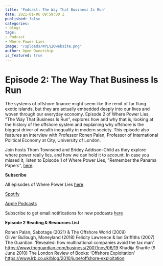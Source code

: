 ```yaml
---
title: 'Podcast: The Way That Business Is Run'
date: 2021-01-06 09:59:00 Z
published: false
categories:
- blogs
tags:
- Podcast
- Where Power Lies
image: "/uploads/WPL%20website.png"
author: Open Ownership
is_featured: true
---
```


# Episode 2: The Way That Business Is Run

The systems of offshore finance might seem like the remit of far flung exotic islands, but they are actually embedded deeply into our lives and woven through our everyday economy. Episode 2 of Where Power Lies, "The Way That Business Is Run", explores how and why that is, looking at the history of the offshore system and explaining why offshore is the biggest driver of wealth inequality in modern society. This episode also features an interview with Professor Ronen Palan, Professor of International Political Economy at City, University of London.

Join hosts Thom Townsend and Bridey Addison-Child as they explore where power really lies, and how we can hold it to account. In case you missed it, listen to Episode 1 of Where Power Lies, "Remember the Panama Papers", [here](https://anchor.fm/open-ownership). 

**Subscribe**

All episodes of Where Power Lies [here](https://anchor.fm/open-ownership). 

[Spotify](https://open.spotify.com/show/16qG5QqWvFgJhobC6QdKBO)

[Apple Podcasts](https://podcasts.apple.com/gb/podcast/where-power-lies/id1524823475?i=1000501814113)

Subscribe to get email notifications for new podcasts [here](http://mailchi.mp/5afaf6c00a06/where-power-lies-landing-page)

**Episode 2 Reading & Resources List**

Ronen Palan, Sabotage (2021) & The Offshore World (2009)  
Oliver Bullough, Moneyland (2018)
Felicity Lawrence & Ian Griffiths (2007) The Guardian: ‘Revealed: how multinational companies avoid the tax man’ https://www.theguardian.com/business/2007/nov/06/19
Khadija Sharife (9 June 2010) The London Review of Books: ‘Offshore Exploitation’ https://www.lrb.co.uk/blog/2010/june/offshore-exploitation 
